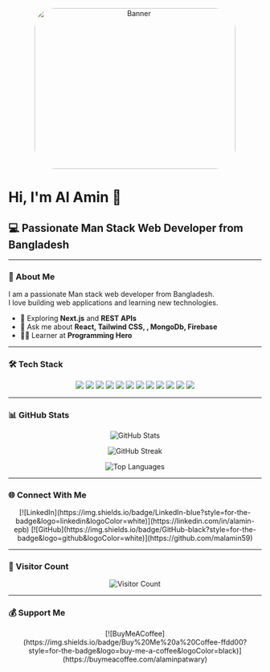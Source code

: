 <!-- Banner Image -->
<p align="center">
  <img src="https://i.ibb.co/XrwtsB8K/unnamed.jpg" alt="Banner" width="400" height="320" style="border-radius: 40px;" />
</p>

# Hi, I'm Al Amin 👋  
## 💻 Passionate Man Stack Web Developer from Bangladesh

---

### 🚀 About Me
I am a passionate Man stack web developer from Bangladesh.  
I love building web applications and learning new technologies.
 
- 🌱 Exploring **Next.js** and **REST APIs**  
- 💬 Ask me about **React, Tailwind CSS, , MongoDb, Firebase**  
- 👨‍🎓 Learner at **Programming Hero**

---

### 🛠️ Tech Stack

<p align="center">
  <img src="https://img.shields.io/badge/javascript-%23323330.svg?style=for-the-badge&logo=javascript&logoColor=%23F7DF1E" />
  <img src="https://img.shields.io/badge/react-%2320232a.svg?style=for-the-badge&logo=react&logoColor=%2361DAFB" />
  <img src="https://img.shields.io/badge/React_Router-CA4245?style=for-the-badge&logo=react-router&logoColor=white" />
  <img src="https://img.shields.io/badge/-React%20Query-FF4154?style=for-the-badge&logo=react-query&logoColor=white" />
  <img src="https://img.shields.io/badge/react_native-%2320232a.svg?style=for-the-badge&logo=react&logoColor=%2361DAFB" />
  <img src="https://img.shields.io/badge/React%20Hook%20Form-%23EC5990.svg?style=for-the-badge&logo=reacthookform&logoColor=white" />
  <img src="https://img.shields.io/badge/Context--Api-000000?style=for-the-badge&logo=react" />
  <img src="https://img.shields.io/badge/node.js-6DA55F?style=for-the-badge&logo=node.js&logoColor=white" />
  <img src="https://img.shields.io/badge/MongoDB-%234ea94b.svg?style=for-the-badge&logo=mongodb&logoColor=white" />
  <img src="https://img.shields.io/badge/tailwindcss-%2338B2AC.svg?style=for-the-badge&logo=tailwind-css&logoColor=white" />
  <img src="https://img.shields.io/badge/css3-%231572B6.svg?style=for-the-badge&logo=css3&logoColor=white" />
  <img src="https://img.shields.io/badge/git-%23F05032.svg?style=for-the-badge&logo=git&logoColor=white" />
</p>

---

### 📊 GitHub Stats

<p align="center">
  <img src="https://github-readme-stats.vercel.app/api?username=malamin59&theme=dark&hide_border=false&include_all_commits=true&count_private=true" alt="GitHub Stats" />
</p>

<p align="center">
  <img src="https://nirzak-streak-stats.vercel.app/?user=malamin59&theme=dark&hide_border=false" alt="GitHub Streak" />
</p>

<p align="center">
  <img src="https://github-readme-stats.vercel.app/api/top-langs/?username=malamin59&theme=dark&hide_border=false&layout=compact" alt="Top Languages" />
</p>

---

### 🌐 Connect With Me

<p align="center">
  [![LinkedIn](https://img.shields.io/badge/LinkedIn-blue?style=for-the-badge&logo=linkedin&logoColor=white)](https://linkedin.com/in/alamin-epb)  
  [![GitHub](https://img.shields.io/badge/GitHub-black?style=for-the-badge&logo=github&logoColor=white)](https://github.com/malamin59)  
</p>

---

### 🔢 Visitor Count

<p align="center">
  <img src="https://visitcount.itsvg.in/api?id=malamin59&icon=0&color=0" alt="Visitor Count" />
</p>

---

### 💰 Support Me

<p align="center">
  [![BuyMeACoffee](https://img.shields.io/badge/Buy%20Me%20a%20Coffee-ffdd00?style=for-the-badge&logo=buy-me-a-coffee&logoColor=black)](https://buymeacoffee.com/alaminpatwary)
</p>

<!-- Proudly created with GPRM ( https://gprm.itsvg.in ) -->
